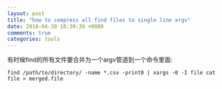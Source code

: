 ```yaml
---
layout: post
title: "how to compress all find files to single line argv"
date: 2018-04-30 10:39:39 +0800
comments: true
categories: tools
---
```


有时候find的所有文件要合并为一个argv管道到一个命令里面:

```
find /path/to/directory/ -name *.csv -print0 | xargs -0 -I file cat file > merged.file
```
